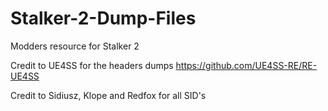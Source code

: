 # Stalker-2-Dump-Files
Modders resource for Stalker 2

Credit to UE4SS for the headers dumps
https://github.com/UE4SS-RE/RE-UE4SS

Credit to Sidiusz, Klope and Redfox for all SID's
